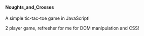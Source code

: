 #### Noughts_and_Crosses

A simple tic-tac-toe game in JavaScript!

2 player game, refresher for me for DOM manipulation and CSS!
